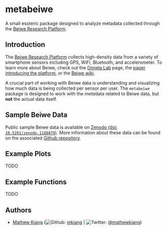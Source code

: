 
<!-- README.md is generated from README.Rmd. Please edit that file -->
metabeiwe
=========

A small esoteric package designed to analyze metadata collected through the [Beiwe Research Platform](https://www.hsph.harvard.edu/onnela-lab/beiwe-research-platform/).

Introduction
------------

The [Beiwe Research Platform](https://www.hsph.harvard.edu/onnela-lab/beiwe-research-platform/) collects high-density data from a variety of smartphone sensors including GPS, WiFi, Bluetooth, and accelerometer. To learn more about Beiwe, check out the [Onnela Lab](https://www.hsph.harvard.edu/onnela-lab/beiwe-research-platform/) page, the [paper introducing the platform](https://mental.jmir.org/2016/2/e16/), or the [Beiwe wiki](http://wiki.beiwe.org/).

A crucial part of working with Beiwe data is understanding and visualizing how much data is being collected per sensor per user. The `metabeiwe` package is designed to work with the *meta*data related to Beiwe data, but **not** the actual data itself.

Sample Beiwe Data
-----------------

Public sample Beiwe data is available on [Zenodo (doi: `10.5281/zenodo.1188879`)](https://zenodo.org/record/1188879). More information about these data can be found on the associated [Github repository](https://github.com/mkiang/beiwe_data_sample).

Example Plots
-------------

TODO

Example Functions
-----------------

TODO

Authors
-------

-   [Mathew Kiang](https://mathewkiang.com) (![Github](http://i.imgur.com/9I6NRUm.png): [mkiang](https://github.com/mkiang) | ![Twitter](http://i.imgur.com/wWzX9uB.png): [@mathewkiang](https://twitter.com/mathewkiang))
